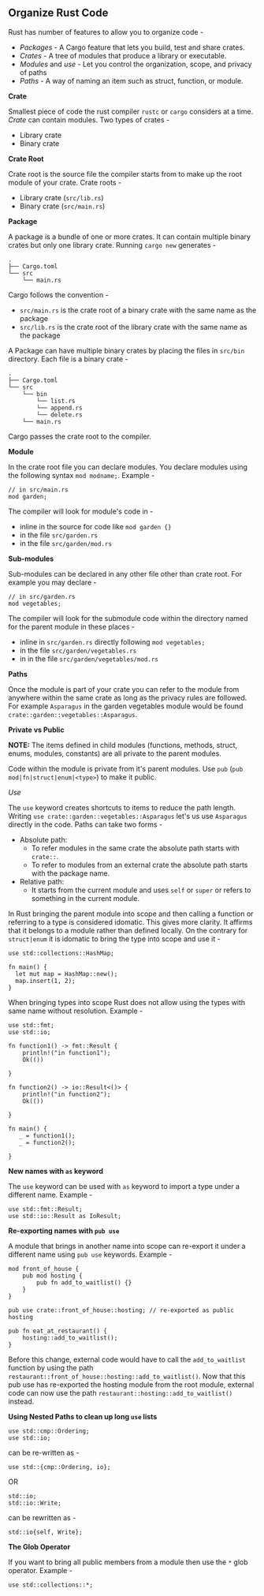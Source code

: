 ## Organize Rust Code

Rust has number of features to allow you to organize code -

- *Packages* - A Cargo feature that lets you build, test and share crates.
- *Crates* - A tree of modules that produce a library or executable.
- *Modules* and *use* - Let you control the organization, scope, and privacy of paths
- *Paths* - A way of naming an item such as struct, function, or module.

**Crate** 

Smallest piece of code the rust compiler `rustc` or `cargo` considers at a time. _Crate_ can contain modules. Two types of crates -

- Library crate
- Binary crate

**Crate Root** 

Crate root is the source file the compiler starts from to make up the root module of your crate. Crate roots -

- Library crate (`src/lib.rs`)
- Binary crate (`src/main.rs`)

**Package** 

A package is a bundle of one or more crates. It can contain multiple binary crates but only one library crate. Running `cargo new` generates -

```
.
├── Cargo.toml
└── src
    └── main.rs
```

Cargo follows the convention -

- `src/main.rs` is the crate root of a binary crate with the same name as the package
- `src/lib.rs` is the crate root of the library crate with the same name as the package

A Package can have multiple binary crates by placing the files in `src/bin` directory. Each file is a binary crate -

```
.
├── Cargo.toml
└── src
    └── bin
        └── list.rs
        └── append.rs
        └── delete.rs
    └── main.rs
```

Cargo passes the crate root to the compiler.

**Module**

In the crate root file you can declare modules. You declare modules using the following syntax `mod modname;`. Example -

```
// in src/main.rs
mod garden;
```

The compiler will look for module's code in -

- inline in the source for code like `mod garden {}`
- in the file `src/garden.rs`
- in the file `src/garden/mod.rs`

**Sub-modules**

Sub-modules can be declared in any other file other than crate root. For example you may declare -

```
// in src/garden.rs
mod vegetables;
```

The compiler will look for the submodule code within the directory named for the parent module in these places -

- inline in `src/garden.rs` directly following `mod vegetables;`
- in the file `src/garden/vegetables.rs`
- in in the file `src/garden/vegetables/mod.rs`

**Paths**

Once the module is part of your crate you can refer to the module from anywhere within the same crate as long as the privacy rules are followed. For example `Asparagus` in the garden vegetables module would be found `crate::garden::vegetables::Asparagus`.

**Private vs Public**

**NOTE:** The items defined in child modules (functions, methods, struct, enums, modules, constants) are all private to the parent modules.

Code within the module is private from it's parent modules. Use `pub` (`pub mod|fn|struct|enum|<type>`) to make it public.

*Use*

The `use` keyword creates shortcuts to items to reduce the path length. Writing `use crate::garden::vegetables::Asparagus` let's us use `Asparagus` directly in the code. Paths can take two forms -

- Absolute path: 
  - To refer modules in the same crate the absolute path starts with `crate::`.
  - To refer to modules from an external crate the absolute path starts with the package name.
- Relative path:
  - It starts from the current module and uses `self` or `super` or refers to something in the current module.

In Rust bringing the parent module into scope and then calling a function or referring to a type is considered idomatic. This gives more clarity. It affirms that it belongs to a module rather than defined locally. On the contrary for `struct|enum` it is idomatic to bring the type into scope and use it -

```
use std::collections::HashMap;

fn main() {
  let mut map = HashMap::new();
  map.insert(1, 2);
}
```

When bringing types into scope Rust does not allow using the types with same name without resolution. Example -

```
use std::fmt;
use std::io;

fn function1() -> fmt::Result {
    println!("in function1");
    Ok(())
	
}

fn function2() -> io::Result<()> {
    println!("in function2");
    Ok(())
	
}

fn main() {
   _ = function1();
   _ = function2();
  
}
```

**New names with `as` keyword**

The `use` keyword can be used with `as` keyword to import a type under a different name. Example -

```
use std::fmt::Result;
use std::io::Result as IoResult;
```

**Re-exporting names with `pub use`**

A module that brings in another name into scope can re-export it under a different name using `pub use` keywords. Example -

```
mod front_of_house {
    pub mod hosting {
        pub fn add_to_waitlist() {}
    }
}

pub use crate::front_of_house::hosting; // re-exported as public hosting

pub fn eat_at_restaurant() {
    hosting::add_to_waitlist();
}
```

Before this change, external code would have to call the `add_to_waitlist` function by using the path `restaurant::front_of_house::hosting::add_to_waitlist()`. Now that this pub use has re-exported the hosting module from the root module, external code can now use the path `restaurant::hosting::add_to_waitlist()` instead.

**Using Nested Paths to clean up long `use` lists**

```
use std::cmp::Ordering;
use std::io;
```

can be re-written as -

```
use std::{cmp::Ordering, io};
```

OR

```
std::io;
std::io::Write;
```

can be rewritten as -

```
std::io{self, Write};
```

**The Glob Operator**

If you want to bring all public members from a module then use the `*` glob operator. Example -

```
use std::collections::*;
```
